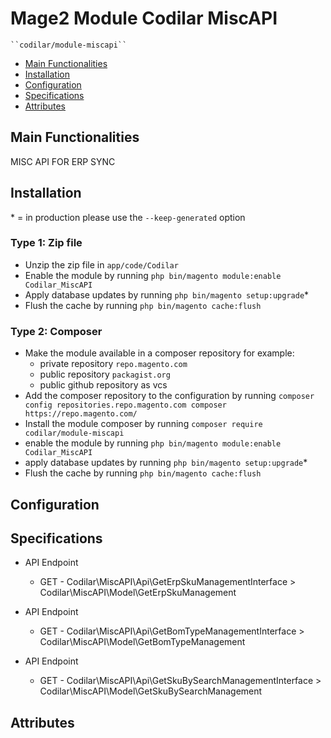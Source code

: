 # Mage2 Module Codilar MiscAPI

    ``codilar/module-miscapi``

 - [Main Functionalities](#markdown-header-main-functionalities)
 - [Installation](#markdown-header-installation)
 - [Configuration](#markdown-header-configuration)
 - [Specifications](#markdown-header-specifications)
 - [Attributes](#markdown-header-attributes)


## Main Functionalities
MISC API FOR ERP SYNC

## Installation
\* = in production please use the `--keep-generated` option

### Type 1: Zip file

 - Unzip the zip file in `app/code/Codilar`
 - Enable the module by running `php bin/magento module:enable Codilar_MiscAPI`
 - Apply database updates by running `php bin/magento setup:upgrade`\*
 - Flush the cache by running `php bin/magento cache:flush`

### Type 2: Composer

 - Make the module available in a composer repository for example:
    - private repository `repo.magento.com`
    - public repository `packagist.org`
    - public github repository as vcs
 - Add the composer repository to the configuration by running `composer config repositories.repo.magento.com composer https://repo.magento.com/`
 - Install the module composer by running `composer require codilar/module-miscapi`
 - enable the module by running `php bin/magento module:enable Codilar_MiscAPI`
 - apply database updates by running `php bin/magento setup:upgrade`\*
 - Flush the cache by running `php bin/magento cache:flush`


## Configuration




## Specifications

 - API Endpoint
	- GET - Codilar\MiscAPI\Api\GetErpSkuManagementInterface > Codilar\MiscAPI\Model\GetErpSkuManagement

 - API Endpoint
	- GET - Codilar\MiscAPI\Api\GetBomTypeManagementInterface > Codilar\MiscAPI\Model\GetBomTypeManagement

 - API Endpoint
	- GET - Codilar\MiscAPI\Api\GetSkuBySearchManagementInterface > Codilar\MiscAPI\Model\GetSkuBySearchManagement


## Attributes



